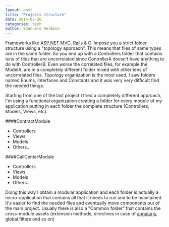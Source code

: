 ```yaml
---
layout: post
title: "Projects structure"
date: 2014-05-26
categories: tech
author: Emanuele DelBono
---
```


Frameworks like [ASP.NET MVC](http://asp.net), [Rails](http://rubyonrails.com) & C. impose you a strict folder structure using a "topology approach". This means that files of same types are in the same folder. So you end up with a Controllers folder that contains tens of files that are uncorrelated since ControllerA doesn't have anything to do with ControllerB. Even worse the correlated files, for example the ModelA, are in a completely different folder mixed with other tens of uncorrelated files.
Topology organization is the most used, I saw folders named Enums, Interfaces and Constants and it was very very difficult find the needed things.

Starting from one of the last project I tried a completely different approach, I'm using a functional organization creating a folder for every module of my application putting in each folder the complete structure (Controllers, Models, Views, etc). 

####ContractModule
  * Controllers
  * Views
  * Models
  * Others...


####CallCenterModule
  * Controllers
  * Views
  * Models
  * Others...

Doing this way I obtain a modular application and each folder is actually a micro-application that contains all that it needs to run and to be maintained. It's easier to find the needed files and eventually move components out of the main project.
Usually there is also a "Common folder" that contains the cross-module assets (extension methods, directives in case of [angularjs](http://angularjs.com), global filters and so on)
